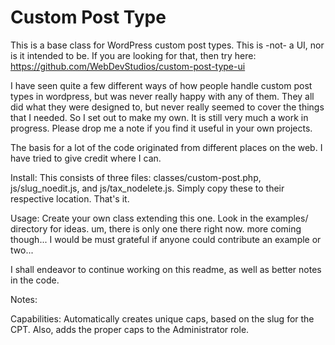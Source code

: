 # Custom Post Type

This is a base class for WordPress custom post types.  This is -not- a UI, nor is it intended to be.  If you are looking for that, then try here: https://github.com/WebDevStudios/custom-post-type-ui

I have seen quite a few different ways of how people handle custom post types in wordpress, but was never really happy with any of them.  They all did what they were designed to, but never really seemed to cover the things that I needed.  So I set out to make my own.  It is still very much a work in progress.  Please drop me a note if you find it useful in your own projects.

The basis for a lot of the code originated from different places on the web.  I have tried to give credit where I can.

Install:  This consists of three files: classes/custom-post.php, js/slug_noedit.js, and js/tax_nodelete.js.  Simply copy these to their respective location.  That's it.

Usage:  Create your own class extending this one.  Look in the examples/ directory for ideas.  um, there is only one there right now.  more coming though...  I would be must grateful if anyone could contribute an example or two...

I shall endeavor to continue working on this readme, as well as better notes in the code.

Notes:

Capabilities:  Automatically creates unique caps, based on the slug for the CPT.  Also, adds the proper caps to the Administrator role.
